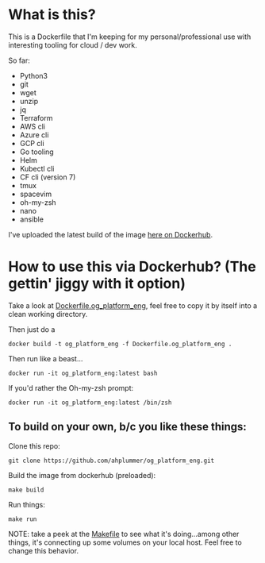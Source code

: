 # What is this?

This is a Dockerfile that I'm keeping for my personal/professional use with interesting tooling for cloud / dev work. 

So far:
* Python3
* git
* wget
* unzip
* jq
* Terraform
* AWS cli
* Azure cli
* GCP cli
* Go tooling
* Helm
* Kubectl cli
* CF cli (version 7)
* tmux
* spacevim
* oh-my-zsh
* nano
* ansible

I've uploaded the latest build of the image [here on Dockerhub](https://hub.docker.com/repository/docker/ahplummer/og_platform_eng).

# How to use this via Dockerhub? (The gettin' jiggy with it option)

Take a look at [Dockerfile.og_platform_eng](./Dockerfile.og_platform_eng), feel free to copy it by itself into a clean working directory.

Then just do a 
```	
docker build -t og_platform_eng -f Dockerfile.og_platform_eng .
```
Then run like a beast...
```
docker run -it og_platform_eng:latest bash
```
If you'd rather the Oh-my-zsh prompt:
```
docker run -it og_platform_eng:latest /bin/zsh
```

## To build on your own, b/c you like these things:

Clone this repo:
```
git clone https://github.com/ahplummer/og_platform_eng.git
```
Build the image from dockerhub (preloaded):
```
make build
```
Run things:
```
make run
```
NOTE: take a peek at the [Makefile](./Makefile) to see what it's doing...among other things, it's connecting up some volumes on your local host. Feel free to change this behavior.



